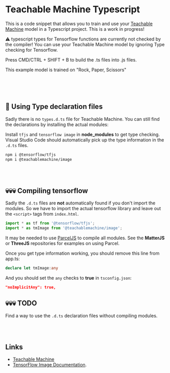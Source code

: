 # Teachable Machine Typescript

This is a code snippet that allows you to train and use your [Teachable Machine](https://teachablemachine.withgoogle.com/train/image) model in a Typescript project. This is a work in progress! 

⚠️ typescript types for Tensorflow functions are currently not checked by the compiler! You can use your Teachable Machine model by ignoring Type checking for Tensorflow.

Press CMD/CTRL + SHIFT + B to build the .ts files into .js files. 

This example model is trained on "Rock, Paper, Scissors"

<br>
<br>
<br>

## 🤖 Using Type declaration files

Sadly there is no `types.d.ts` file for Teachable Machine. You can still find the declarations by installing the actual modules:

Install `tfjs` and `tensorflow image` in **node_modules** to get  type checking. Visual Studio Code should automatically pick up the type information in the `.d.ts` files. 

```bash
npm i @tensorflow/tfjs
npm i @teachablemachine/image
```

<br>
<br>

## 💀💀💀 Compiling tensorflow

Sadly the `.d.ts` files are **not** automatically found if you don't import the modules.
So we have to import the actual tensorflow library and leave out the `<script>` tags from `index.html`. 
```typescript
import * as tf from '@tensorflow/tfjs';
import * as tmImage from '@teachablemachine/image';
```
It may be needed to use [ParcelJS](https://parceljs.org) to compile all modules. See the **MatterJS** or **ThreeJS** repositories for examples on using Parcel.

Once you get type information working, you should remove this line from app.ts: 
```typescript
declare let tmImage:any
``` 
And you should set the `any` checks to **true** in `tsconfig.json`:
```json
"noImplicitAny": true,
```
## 💀💀💀 TODO

Find a way to use the `.d.ts` declaration files without compiling modules.

<br>
<br>

## Links

- [Teachable Machine](https://teachablemachine.withgoogle.com/train/image)
- [TensorFlow Image Documentation](https://github.com/googlecreativelab/teachablemachine-community/tree/master/libraries/image).
